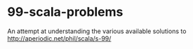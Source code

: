 # 99-scala-problems
An attempt at understanding the various available solutions to http://aperiodic.net/phil/scala/s-99/
